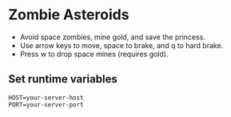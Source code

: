 # Zombie Asteroids
- Avoid space zombies, mine gold, and save the princess.
- Use arrow keys to move, space to brake, and q to hard brake.
- Press w to drop space mines (requires gold).

## Set runtime variables
    HOST=your-server-host
    PORT=your-server-port